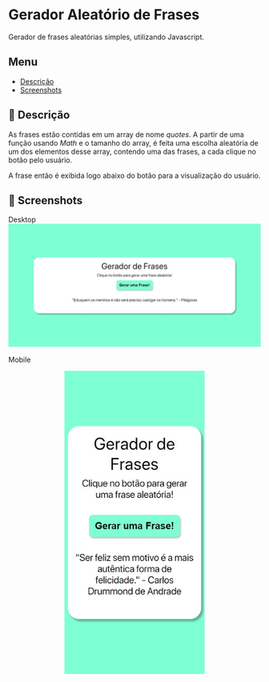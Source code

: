 # Gerador Aleatório de Frases

Gerador de frases aleatórias simples, utilizando Javascript.

<a name="ancora"></a>

## Menu

- [Descrição](#ancora1)
- [Screenshots](#ancora2)

<a id="ancora1"></a>

## :pushpin: Descrição

As frases estão contidas em um array de nome _quotes_. A partir de uma função usando _Math_ e o tamanho do array, é feita uma escolha aleatória de um dos elementos desse array, contendo uma das frases, a cada clique no botão pelo usuário.

A frase então é exibida logo abaixo do botão para a visualização do usuário.

<a id="ancora2"></a>

## :camera_flash: Screenshots

Desktop
![](images/desktop-image-1.jpeg)

Mobile

<p align="center">
  <img src="images/iphone-x.jpeg" width="280" />
</p>
